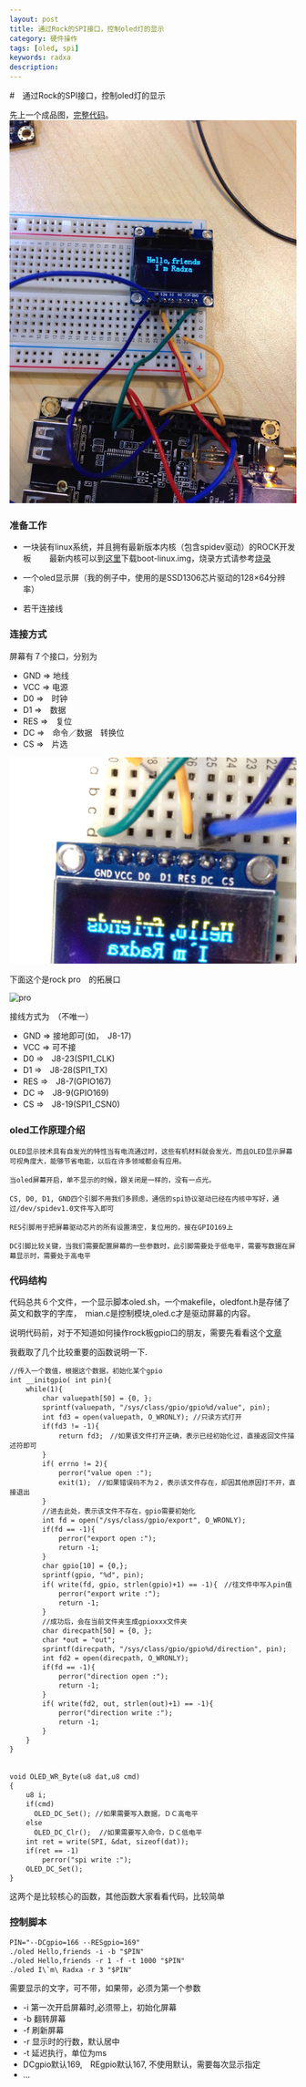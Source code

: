 ```yaml
---
layout: post
title: 通过Rock的SPI接口，控制oled灯的显示  
category: 硬件操作
tags: [oled, spi]
keywords: radxa
description: 
---
```



#　通过Rock的SPI接口，控制oled灯的显示   

先上一个成品图，[完整代码](/public/codes/oled.tar.gz)。 
![img](/public/img/spi_oled.jpg)

### 准备工作  

* 一块装有linux系统，并且拥有最新版本内核（包含spidev驱动）的ROCK开发板　　
    最新内核可以到[这里](http://build.radxa.com/)下载boot-linux.img，烧录方式请参考[烧录](/2014/12/28/Flash-image-to-nand-linux.html)

* 一个oled显示屏（我的例子中，使用的是SSD1306芯片驱动的128×64分辨率）　　

* 若干连接线



### 连接方式  

屏幕有７个接口，分别为  

+ GND => 地线  
+ VCC => 电源　　
+ D0  =>　时钟　　
+ D1  =>　数据　　
+ RES =>　复位　　
+ DC  =>　命令／数据　转换位　　
+ CS  =>　片选　 

![pin](/public/img/oled.jpg)
    
下面这个是rock pro　的拓展口　

![pro](http://radxa.com/mw/images/f/fb/Extension_header_funcb.png)

接线方式为　（不唯一）

+ GND => 接地即可(如，　J8-17)  
+ VCC => 可不接  
+ D0  =>　J8-23(SPI1_CLK)  
+ D1  =>　J8-28(SPI1_TX)　  
+ RES =>　J8-7(GPIO167)　　 
+ DC  =>　J8-9(GPIO169)　　
+ CS  =>　J8-19(SPI1_CSN0)  
    
### oled工作原理介绍   

    OLED显示技术具有自发光的特性当有电流通过时，这些有机材料就会发光，而且OLED显示屏幕可视角度大，能够节省电能，以后在许多领域都会有应用。

    当oled屏幕开启，单不显示的时候，跟关闭是一样的，没有一点光。

    CS, D0, D1, GND四个引脚不用我们多顾虑，通信的spi协议驱动已经在内核中写好，通过/dev/spidev1.0文件写入即可

    RES引脚用于把屏幕驱动芯片的所有设置清空，复位用的，接在GPIO169上

    DC引脚比较关键，当我们需要配置屏幕的一些参数时，此引脚需要处于低电平，需要写数据在屏幕显示时，需要处于高电平



### 代码结构   

代码总共６个文件，一个显示脚本oled.sh，一个makefile，oledfont.h是存储了英文和数字的字库，　mian.c是控制模块,oled.c才是驱动屏幕的内容。

说明代码前，对于不知道如何操作rock板gpio口的朋友，需要先看看这个[文章](/2015/01/06/control-led-with-gpio.html)

我截取了几个比较重要的函数说明一下.


    //传入一个数值，根据这个数据，初始化某个gpio
    int __initgpio( int pin){  
        while(1){
            char valuepath[50] = {0, };
            sprintf(valuepath, "/sys/class/gpio/gpio%d/value", pin);
            int fd3 = open(valuepath, O_WRONLY); //只读方式打开
            if(fd3 != -1){
                return fd3;　//如果该文件打开正确，表示已经初始化过，直接返回文件描述符即可
            }
            if( errno != 2){
                perror("value open :");
                exit(1);　//如果错误码不为２，表示该文件存在，却因其他原因打不开，直接退出
            }
            //进去此处，表示该文件不存在，gpio需要初始化
            int fd = open("/sys/class/gpio/export", O_WRONLY);
            if(fd == -1){
                perror("export open :");
                return -1;
            }
            char gpio[10] = {0,};
            sprintf(gpio, "%d", pin);
            if( write(fd, gpio, strlen(gpio)+1) == -1){　//往文件中写入pin值
                perror("export write :");
                return -1;
            }
            //成功后，会在当前文件夹生成gpioxxx文件夹
            char direcpath[50] = {0, };
            char *out = "out";
            sprintf(direcpath, "/sys/class/gpio/gpio%d/direction", pin);
            int fd2 = open(direcpath, O_WRONLY);
            if(fd == -1){
                perror("direction open :");
                return -1;
            }
            if( write(fd2, out, strlen(out)+1) == -1){
                perror("direction write :");
                return -1;
            }
        }
    }


    void OLED_WR_Byte(u8 dat,u8 cmd)
    {   
        u8 i;             
        if(cmd)
          OLED_DC_Set(); //如果需要写入数据，ＤＣ高电平
        else 
          OLED_DC_Clr();  //如果需要写入命令，ＤＣ低电平     
        int ret = write(SPI, &dat, sizeof(dat));
        if(ret == -1)
            perror("spi write :");
        OLED_DC_Set(); 
    }

这两个是比较核心的函数，其他函数大家看看代码，比较简单  


### 控制脚本   

    PIN="--DCgpio=166 --RESgpio=169"
    ./oled Hello,friends -i -b "$PIN"
    ./oled Hello,friends -r 1 -f -t 1000 "$PIN" 
    ./oled I\`m\ Radxa -r 3 "$PIN"

需要显示的文字，可不带，如果带，必须为第一个参数  

* -i 第一次开启屏幕时,必须带上，初始化屏幕  
* -b 翻转屏幕  
* -f 刷新屏幕  
* -r 显示时的行数，默认居中  
* -t 延迟执行，单位为ms  
* DCgpio默认169,　REgpio默认167, 不使用默认，需要每次显示指定  
* ...